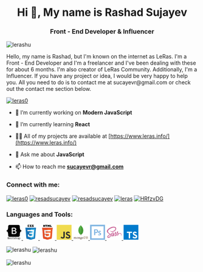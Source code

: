 <h1 align="center">Hi 👋, My name is Rashad Sujayev</h1>
<h3 align="center">Front - End Developer & Influencer</h3>

<p align="left"> <img src="https://komarev.com/ghpvc/?username=lerashu&label=Profile%20views&color=0e75b6&style=flat" alt="lerashu" /> </p>
<p align-"left"> Hello, my name is Rashad, but I'm known on the internet as LeRas. I'm a Front - End Developer and I'm a freelancer and I've been dealing with these for about 6 months. I'm also creator of LeRas Community. Additionally, I'm a Influencer. If you have any project or idea, I would be very happy to help you. All you need to do is to contact me at sucayevr@gmail.com or check out the contact me section below.</p>

<p align="left"> <a href="https://twitter.com/leras0" target="blank"><img src="https://img.shields.io/twitter/follow/leras0?logo=twitter&style=for-the-badge" alt="leras0" /></a> </p>

- 🔭 I’m currently working on **Modern JavaScript**

- 🌱 I’m currently learning **React**

- 👨‍💻 All of my projects are available at [https://www.leras.info/](https://www.leras.info/)

- 💬 Ask me about **JavaScript**

- 📫 How to reach me **sucayevr@gmail.com**

<h3 align="left">Connect with me:</h3>
<p align="left">
<a href="https://twitter.com/leras0" target="blank"><img align="center" src="https://raw.githubusercontent.com/rahuldkjain/github-profile-readme-generator/master/src/images/icons/Social/twitter.svg" alt="leras0" height="30" width="40" /></a>
<a href="https://linkedin.com/in/resadsucayev" target="blank"><img align="center" src="https://raw.githubusercontent.com/rahuldkjain/github-profile-readme-generator/master/src/images/icons/Social/linked-in-alt.svg" alt="resadsucayev" height="30" width="40" /></a>
<a href="https://instagram.com/resadsucayev" target="blank"><img align="center" src="https://raw.githubusercontent.com/rahuldkjain/github-profile-readme-generator/master/src/images/icons/Social/instagram.svg" alt="resadsucayev" height="30" width="40" /></a>
<a href="https://www.youtube.com/c/leras" target="blank"><img align="center" src="https://raw.githubusercontent.com/rahuldkjain/github-profile-readme-generator/master/src/images/icons/Social/youtube.svg" alt="leras" height="30" width="40" /></a>
<a href="https://discord.gg/HRfzvDG" target="blank"><img align="center" src="https://raw.githubusercontent.com/rahuldkjain/github-profile-readme-generator/master/src/images/icons/Social/discord.svg" alt="HRfzvDG" height="30" width="40" /></a>
</p>

<h3 align="left">Languages and Tools:</h3>
<p align="left"> <a href="https://getbootstrap.com" target="_blank" rel="noreferrer"> <img src="https://raw.githubusercontent.com/devicons/devicon/master/icons/bootstrap/bootstrap-plain-wordmark.svg" alt="bootstrap" width="40" height="40"/> </a> <a href="https://www.w3schools.com/css/" target="_blank" rel="noreferrer"> <img src="https://raw.githubusercontent.com/devicons/devicon/master/icons/css3/css3-original-wordmark.svg" alt="css3" width="40" height="40"/> </a> <a href="https://www.w3.org/html/" target="_blank" rel="noreferrer"> <img src="https://raw.githubusercontent.com/devicons/devicon/master/icons/html5/html5-original-wordmark.svg" alt="html5" width="40" height="40"/> </a> <a href="https://developer.mozilla.org/en-US/docs/Web/JavaScript" target="_blank" rel="noreferrer"> <img src="https://raw.githubusercontent.com/devicons/devicon/master/icons/javascript/javascript-original.svg" alt="javascript" width="40" height="40"/> </a> <a href="https://www.mongodb.com/" target="_blank" rel="noreferrer"> <img src="https://raw.githubusercontent.com/devicons/devicon/master/icons/mongodb/mongodb-original-wordmark.svg" alt="mongodb" width="40" height="40"/> </a> <a href="https://www.photoshop.com/en" target="_blank" rel="noreferrer"> <img src="https://raw.githubusercontent.com/devicons/devicon/master/icons/photoshop/photoshop-line.svg" alt="photoshop" width="40" height="40"/> </a> <a href="https://sass-lang.com" target="_blank" rel="noreferrer"> <img src="https://raw.githubusercontent.com/devicons/devicon/master/icons/sass/sass-original.svg" alt="sass" width="40" height="40"/> </a> <a href="https://www.typescriptlang.org/" target="_blank" rel="noreferrer"> <img src="https://raw.githubusercontent.com/devicons/devicon/master/icons/typescript/typescript-original.svg" alt="typescript" width="40" height="40"/> </a> </p>

<p><img align="left" src="https://github-readme-stats.vercel.app/api/top-langs?username=lerashu&show_icons=true&locale=en&layout=compact" alt="lerashu" /></p>

<p>&nbsp;<img align="center" src="https://github-readme-stats.vercel.app/api?username=lerashu&show_icons=true&locale=en" alt="lerashu" /></p>

<p><img align="center" src="https://github-readme-streak-stats.herokuapp.com/?user=lerashu&" alt="lerashu" /></p>
